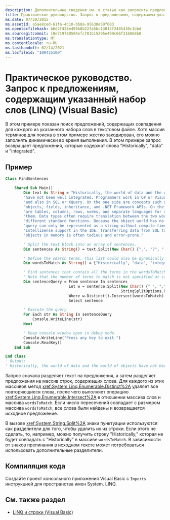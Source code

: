 ```yaml
---
description: Дополнительные сведения см. в статье как запросить предложения, содержащие указанный набор слов (LINQ) (Visual Basic)
title: Практическое руководство. Запрос к предложениям, содержащим указанный набор слов (LINQ)
ms.date: 07/20/2015
ms.assetid: a5ae8ced-61fe-4c10-bb8a-95630e50f603
ms.openlocfilehash: b6d2f428e499b8b22fa5bc13015f2405430c1bbd
ms.sourcegitcommit: 10e719780594efc781b15295e499c66f316068b8
ms.translationtype: MT
ms.contentlocale: ru-RU
ms.lasthandoff: 02/14/2021
ms.locfileid: "100435100"
---
```

# <a name="how-to-query-for-sentences-that-contain-a-specified-set-of-words-linq-visual-basic"></a>Практическое руководство. Запрос к предложениям, содержащим указанный набор слов (LINQ) (Visual Basic)

В этом примере показан поиск предложений, содержащих совпадения для каждого из указанного набора слов в текстовом файле. Хотя массив терминов для поиска в этом примере жестко закодирован, его можно заполнять динамически во время выполнения. В этом примере запрос возвращает предложения, которые содержат слова "Historically", "data" и "integrated".

## <a name="example"></a>Пример

```vb
Class FindSentences

    Shared Sub Main()
        Dim text As String = "Historically, the world of data and the world of objects " &
        "have not been well integrated. Programmers work in C# or Visual Basic " &
        "and also in SQL or XQuery. On the one side are concepts such as classes, " &
        "objects, fields, inheritance, and .NET Framework APIs. On the other side " &
        "are tables, columns, rows, nodes, and separate languages for dealing with " &
        "them. Data types often require translation between the two worlds; there are " &
        "different standard functions. Because the object world has no notion of query, a " &
        "query can only be represented as a string without compile-time type checking or " &
        "IntelliSense support in the IDE. Transferring data from SQL tables or XML trees to " &
        "objects in memory is often tedious and error-prone."

        ' Split the text block into an array of sentences.
        Dim sentences As String() = text.Split(New Char() {".", "?", "!"})

        ' Define the search terms. This list could also be dynamically populated at runtime
        Dim wordsToMatch As String() = {"Historically", "data", "integrated"}

        ' Find sentences that contain all the terms in the wordsToMatch array
        ' Note that the number of terms to match is not specified at compile time
        Dim sentenceQuery = From sentence In sentences
                            Let w = sentence.Split(New Char() {" ", ",", ".", ";", ":"},
                                                   StringSplitOptions.RemoveEmptyEntries)
                            Where w.Distinct().Intersect(wordsToMatch).Count = wordsToMatch.Count()
                            Select sentence

        ' Execute the query
        For Each str As String In sentenceQuery
            Console.WriteLine(str)
        Next

        ' Keep console window open in debug mode.
        Console.WriteLine("Press any key to exit.")
        Console.ReadKey()
    End Sub

End Class
' Output:
' Historically, the world of data and the world of objects have not been well integrated
```

Запрос сначала разделяет текст на предложения, а затем разделяет предложения на массив строк, содержащих слова. Для каждого из этих массивов метод <xref:System.Linq.Enumerable.Distinct%2A> удаляет все повторяющиеся слова, после чего выполняет операцию <xref:System.Linq.Enumerable.Intersect%2A> в отношении массива слов и массива `wordsToMatch`. Если число пересечений совпадает с размером массива `wordsToMatch`, все слова были найдены и возвращается исходное предложение.

В вызове <xref:System.String.Split%2A> знаки пунктуации используются как разделители для того, чтобы удалить их из строки. Если этого не сделать, то, например, можно получить строку "Historically," которая не будет совпадать с "Historically" в массиве `wordsToMatch`. В зависимости от знаков препинания в исходном тексте может потребоваться использовать дополнительные разделители.

## <a name="compile-the-code"></a>Компиляция кода

Создайте проект консольного приложения Visual Basic с `Imports` инструкцией для пространства имен System. LINQ.

## <a name="see-also"></a>См. также раздел

- [LINQ и строки (Visual Basic)](linq-and-strings.md)
